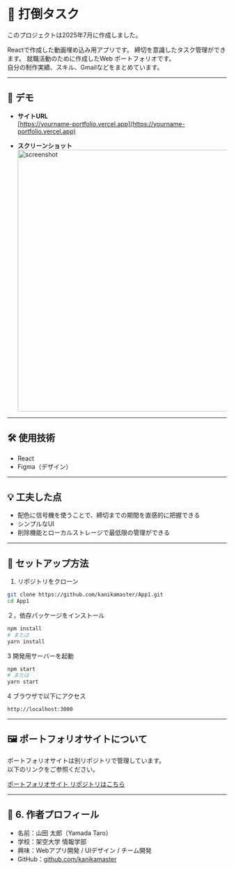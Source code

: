 # 👊 打倒タスク
このプロジェクトは2025年7月に作成しました。

Reactで作成した動画埋め込み用アプリです。
締切を意識したタスク管理ができます。
就職活動のために作成したWeb ポートフォリオです。  
自分の制作実績、スキル、Gmailなどをまとめています。


---

## 🔗 デモ

- **サイトURL**  
  [https://yourname-portfolio.vercel.app](https://yourname-portfolio.vercel.app)

- **スクリーンショット**  
  <img src="my-app/images/sample-task.png" alt="screenshot" width="600">

---

## 🛠 使用技術

- React  
- Figma（デザイン）

---

## 💡 工夫した点

- 配色に信号機を使うことで、締切までの期間を直感的に把握できる
- シンプルなUI
- 削除機能とローカルストレージで最低限の管理ができる

---

## 🚀 セットアップ方法

1. リポジトリをクローン

```bash
git clone https://github.com/kanikamaster/App1.git
cd App1

```

２，依存パッケージをインストール

```bash
npm install
# または
yarn install

```

3 開発用サーバーを起動

```bash
npm start
# または
yarn start

```

4 ブラウザで以下にアクセス

```bash
http://localhost:3000

```

---

## 🖼 ポートフォリオサイトについて

ポートフォリオサイトは別リポジトリで管理しています。  
以下のリンクをご参照ください。

[ポートフォリオサイト リポジトリはこちら](https://github.com/kanikamaster/Portfolio)

---

## 📌 6. 作者プロフィール

- 名前：山田 太郎（Yamada Taro）
- 学校：架空大学 情報学部
- 興味：Webアプリ開発 / UIデザイン / チーム開発
- GitHub：[github.com/kanikamaster](https://github.com/kanikamaster)
